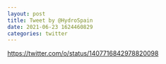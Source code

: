 ```yaml
--- 
layout: post 
title: Tweet by @HydroSpain 
date: 2021-06-23 1624460829 
categories: twitter 
--- 
```

https://twitter.com/o/status/1407716842978820098